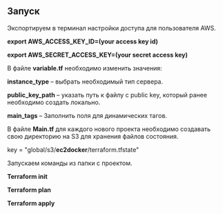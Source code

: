 ## **Запуск**

Экспортируем в терминал настройки доступа для пользователя AWS.

**export AWS_ACCESS_KEY_ID=(your access key id)**

**export AWS_SECRET_ACCESS_KEY=(your secret access key)**

В файле **variable.tf** необходимо изменить значения:

**instance_type** – выбрать необходимый тип сервера.

**public_key_path** – указать путь к файлу с public key, который ранее необходимо создать локально.

**main_tags** – Заполнить поля для динамических тагов.

В файле **Main.tf** для каждого нового проекта необходимо создавать свою директорию на S3 для хранения файлов состояния.

key = "global/s3/**ec2docker**/terraform.tfstate"


Запускаем команды из папки с проектом.

**Terraform init**

**Terraform plan**

**Terraform apply**